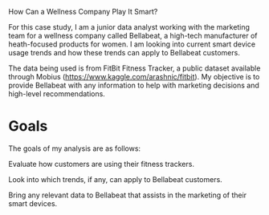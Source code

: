 How Can a Wellness Company Play It Smart?

For this case study, I am a junior data analyst working with the marketing team for a wellness company called Bellabeat, a high-tech manufacturer of heath-focused products for women. I am looking into current smart device usage trends and how these trends can apply to Bellabeat customers.

The data being used is from FitBit Fitness Tracker, a public dataset available through Mobius (https://www.kaggle.com/arashnic/fitbit). My objective is to provide Bellabeat with any information to help with marketing decisions and high-level recommendations.

# Goals

The goals of my analysis are as follows:

Evaluate how customers are using their fitness trackers.

Look into which trends, if any, can apply to Bellabeat customers.

Bring any relevant data to Bellabeat that assists in the marketing of their smart devices.

